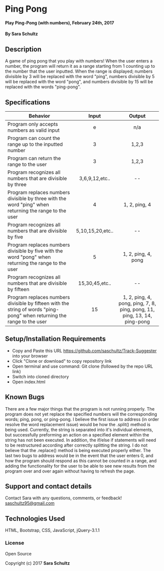 # Ping Pong

#### Play Ping-Pong (with numbers), February 24th, 2017

#### By Sara Schultz

## Description

A game of ping pong that you play with numbers! When the user enters a number, the program will return it as a range starting from 1 counting up to the number that the user inputted. When the range is displayed; numbers divisible by 3 will be replaced with the word "ping", numbers divisible by 5 will be replaced with the word "pong", and numbers divisible by 15 will be replaced with the words "ping-pong".

## Specifications
| Behavior | Input | Output |
|----------|:-----:|:------:|
|Program only accepts numbers as valid input| e | n/a |
|Program can count the range up to the inputted number| 3 | 1,2,3 |
|Program can return the range to the user | 3 | 1,2,3 |
|Program recognizes all numbers that are divisible by three| 3,6,9,12,etc..| -- |
|Program replaces numbers divisible by three with the word "ping" when returning the range to the user | 4 | 1, 2, ping, 4 |
|Program recognizes all numbers that are divisible by five| 5,10,15,20,etc.. | -- |
|Program replaces numbers divisible by five with the word "pong" when returning the range to the user| 5 | 1, 2, ping, 4, pong |
|Program recognizes all numbers that are divisible by fifteen| 15,30,45,etc.. | -- |
|Program replaces numbers divisible by fifteen with the string of words "ping-pong" when returning the range to the user| 15 | 1, 2, ping, 4, pong, ping, 7, 8, ping, pong, 11, ping, 13, 14, ping-pong |

## Setup/Installation Requirements

* Copy and Paste this URL https://github.com/saschultz/Track-Suggester into your browser
* Click "Clone or download" to copy repository link
* Open terminal and use command: Git clone (followed by the repo URL link)
* Switch into cloned directory
* Open index.html

## Known Bugs

There are a few major things that the program is not running properly. The program does not yet replace the specified numbers will the corresponding words; ping, pong, or ping-pong. I believe the first issue to address (in order resolve the word replacement issue) would be how the .split() method is being used. Currently, the string is separated into it's individual elements, but successfully preforming an action on a specified element within the string has not been executed. In addition, the if/else if statements will need to be restructured according after correctly splitting the string. I do not believe that the .replace() method is being executed properly either. The last two bugs to address would be in the event that the user enters 0, and how the program should respond as this cannot be counted in a range, and adding the functionality for the user to be able to see new results from the program over and over again without having to refresh the page.

## Support and contact details

Contact Sara with any questions, comments, or feedback!
saschultz95@gmail.com

## Technologies Used

HTML, Bootstrap, CSS, JavaScript, jQuery-3.1.1

### License

Open Source

Copyright (c) 2017 **Sara Schultz**

